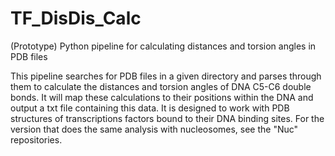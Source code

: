 # TF_DisDis_Calc
(Prototype) Python pipeline for calculating distances and torsion angles in PDB files

This pipeline searches for PDB files in a given directory and parses through them to calculate the distances and torsion angles of DNA C5-C6 double bonds. It will map these calculations to their positions within the DNA and output a txt file containing this data. It is designed to work with PDB structures of transcriptions factors bound to their DNA binding sites. For the version that does the same analysis with nucleosomes, see the "Nuc" repositories. 
